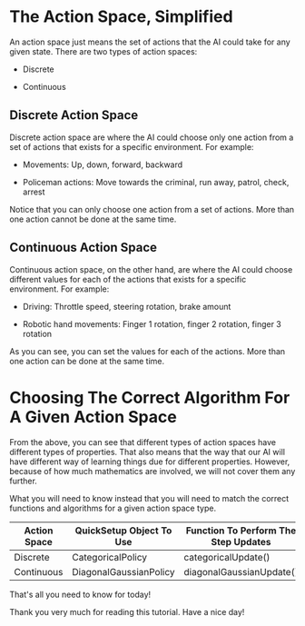 # The Action Space, Simplified

An action space just means the set of actions that the AI could take for any given state. There are two types of action spaces: 

  * Discrete

  * Continuous 

## Discrete Action Space

Discrete action space are where the AI could choose only one action from a set of actions that exists for a specific environment. For example:

  * Movements: Up, down, forward, backward

  * Policeman actions: Move towards the criminal, run away, patrol, check, arrest

Notice that you can only choose one action from a set of actions. More than one action cannot be done at the same time.

## Continuous Action Space

Continuous action space, on the other hand, are where the AI could choose different values for each of the actions that exists for a specific environment. For example:

* Driving: Throttle speed, steering rotation, brake amount

* Robotic hand movements: Finger 1 rotation, finger 2 rotation, finger 3 rotation

As you can see, you can set the values for each of the actions. More than one action can be done at the same time.

# Choosing The Correct Algorithm For A Given Action Space

From the above, you can see that different types of action spaces have different types of properties. That also means that the way that our AI will have different way of learning things due for different properties. However, because of how much mathematics are involved, we will not cover them any further.

What you will need to know instead that you will need to match the correct functions and algorithms for a given action space type.

| Action Space | QuickSetup Object To Use | Function To Perform The Step Updates |
|--------------|--------------------------|--------------------------------------|
| Discrete     | CategoricalPolicy        | categoricalUpdate()                  |
| Continuous   | DiagonalGaussianPolicy   | diagonalGaussianUpdate()             |

That's all you need to know for today!

Thank you very much for reading this tutorial. Have a nice day!

